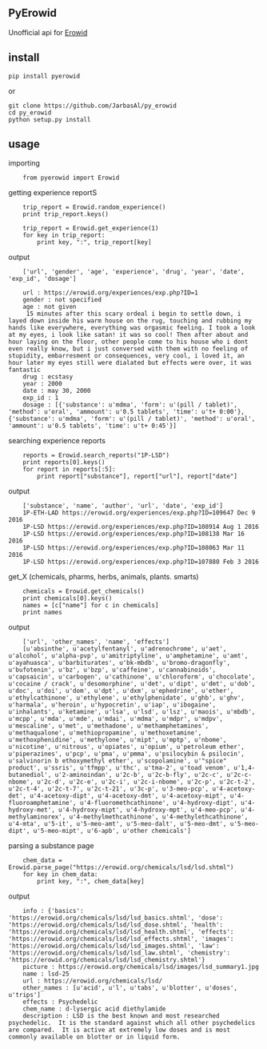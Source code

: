 ## PyErowid

Unofficial api for [Erowid](http://erowid.org/)

## install

    pip install pyerowid

or

    git clone https://github.com/JarbasAl/py_erowid
    cd py_erowid
    python setup.py install
    
## usage

importing

        from pyerowid import Erowid

getting experience reportS

        
        trip_report = Erowid.random_experience()
        print trip_report.keys()

        trip_report = Erowid.get_experience(1)
        for key in trip_report:
            print key, ":", trip_report[key]

output

        ['url', 'gender', 'age', 'experience', 'drug', 'year', 'date', 'exp_id', 'dosage']
        
        url : https://erowid.org/experiences/exp.php?ID=1
        gender : not specified
        age : not given
         15 minutes after this scary ordeal i begin to settle down, i layed down inside his warm house on the rug, touching and rubbing my hands like everywhere, everything was orgasmic feeling. I took a look at my eyes, i look like satan! it was so cool! Then after about and hour laying on the floor, other people come to his house who i dont even really know, but i just conversed with them with no feeling of stupidity, embarresment or consequences, very cool, i loved it, an hour later my eyes still were dialated but effects were over, it was fantastic
        drug : ecstasy
        year : 2000
        date : may 30, 2000
        exp_id : 1
        dosage : [{'substance': u'mdma', 'form': u'(pill / tablet)', 'method': u'oral', 'ammount': u'0.5 tablets', 'time': u't+ 0:00'}, {'substance': u'mdma', 'form': u'(pill / tablet)', 'method': u'oral', 'ammount': u'0.5 tablets', 'time': u't+ 0:45'}]

searching experience reports
        
        reports = Erowid.search_reports("1P-LSD")
        print reports[0].keys()
        for report in reports[:5]:
            print report["substance"], report["url"], report["date"]
        
output

        ['substance', 'name', 'author', 'url', 'date', 'exp_id']
        1P-ETH-LAD https://erowid.org/experiences/exp.php?ID=109647 Dec 9 2016
        1P-LSD https://erowid.org/experiences/exp.php?ID=108914 Aug 1 2016
        1P-LSD https://erowid.org/experiences/exp.php?ID=108138 Mar 16 2016
        1P-LSD https://erowid.org/experiences/exp.php?ID=108063 Mar 11 2016
        1P-LSD https://erowid.org/experiences/exp.php?ID=107880 Feb 3 2016
        
get_X (chemicals, pharms, herbs, animals, plants. smarts)

        chemicals = Erowid.get_chemicals()
        print chemicals[0].keys()
        names = [c["name"] for c in chemicals]
        print names

output

        ['url', 'other_names', 'name', 'effects']
        [u'absinthe', u'acetylfentanyl', u'adrenochrome', u'aet', u'alcohol', u'alpha-pvp', u'amitriptyline', u'amphetamine', u'amt', u'ayahuasca', u'barbiturates', u'bk-mbdb', u'bromo-dragonfly', u'bufotenin', u'bz', u'bzp', u'caffeine', u'cannabinoids', u'capsaicin', u'carbogen', u'cathinone', u'chloroform', u'chocolate', u'cocaine / crack', u'desomorphine', u'det', u'dipt', u'dmt', u'dob', u'doc', u'doi', u'dom', u'dpt', u'dxm', u'ephedrine', u'ether', u'ethylcathinone', u'ethylene', u'ethylphenidate', u'ghb', u'ghv', u'harmala', u'heroin', u'hypocretin', u'iap', u'ibogaine', u'inhalants', u'ketamine', u'lsa', u'lsd', u'lsz', u'maois', u'mbdb', u'mcpp', u'mda', u'mde', u'mdai', u'mdma', u'mdpr', u'mdpv', u'mescaline', u'met', u'methadone', u'methamphetamines', u'methaqualone', u'methiopropamine', u'methoxetamine', u'methoxphenidine', u'methylone', u'mipt', u'mptp', u'nbome', u'nicotine', u'nitrous', u'opiates', u'opium', u'petroleum ether', u'piperazines', u'pcp', u'pma', u'pmma', u'psilocybin & psilocin', u'salvinorin b ethoxymethyl ether', u'scopolamine', u'"spice" product', u'ssris', u'tfmpp', u'thc', u'tma-2', u'toad venom', u'1,4-butanediol', u'2-aminoindan', u'2c-b', u'2c-b-fly', u'2c-c', u'2c-c-nbome', u'2c-d', u'2c-e', u'2c-i', u'2c-i-nbome', u'2c-p', u'2c-t-2', u'2c-t-4', u'2c-t-7', u'2c-t-21', u'3c-p', u'3-meo-pcp', u'4-acetoxy-det', u'4-acetoxy-dipt', u'4-acetoxy-dmt', u'4-acetoxy-mipt', u'4-fluoroamphetamine', u'4-fluoromethcathinone', u'4-hydroxy-dipt', u'4-hydroxy-met', u'4-hydroxy-mipt', u'4-hydroxy-mpt', u'4-meo-pcp', u'4-methylaminorex', u'4-methylmethcathinone', u'4-methylethcathinone', u'4-mta', u'5-it', u'5-meo-amt', u'5-meo-dalt', u'5-meo-dmt', u'5-meo-dipt', u'5-meo-mipt', u'6-apb', u'other chemicals']

parsing a substance page

        chem_data = Erowid.parse_page("https://erowid.org/chemicals/lsd/lsd.shtml")
        for key in chem_data:
            print key, ":", chem_data[key]

output

        info : {'basics': 'https://erowid.org/chemicals/lsd/lsd_basics.shtml', 'dose': 'https://erowid.org/chemicals/lsd/lsd_dose.shtml', 'health': 'https://erowid.org/chemicals/lsd/lsd_health.shtml', 'effects': 'https://erowid.org/chemicals/lsd/lsd_effects.shtml', 'images': 'https://erowid.org/chemicals/lsd/lsd_images.shtml', 'law': 'https://erowid.org/chemicals/lsd/lsd_law.shtml', 'chemistry': 'https://erowid.org/chemicals/lsd/lsd_chemistry.shtml'}
        picture : https://erowid.org/chemicals/lsd/images/lsd_summary1.jpg
        name : lsd-25
        url : https://erowid.org/chemicals/lsd/
        other_names : [u'acid', u'l', u'tabs', u'blotter', u'doses', u'trips']
        effects : Psychedelic
        chem_name : d-lysergic acid diethylamide
        description : LSD is the best known and most researched psychedelic.  It is the standard against which all other psychedelics are compared.  It is active at extremely low doses and is most commonly available on blotter or in liquid form.


        